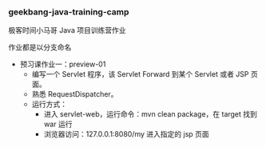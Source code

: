 ### geekbang-java-training-camp

极客时间小马哥 Java 项目训练营作业

作业都是以分支命名

- 预习课作业一：preview-01
  - 编写一个 Servlet 程序，该 Servlet Forward 到某个 Servlet 或者 JSP 页面。
  - 熟悉 RequestDispatcher。
  - 运行方式：
    - 进入 servlet-web，运行命令：mvn clean package，在 target 找到 war 运行
    - 浏览器访问：127.0.0.1:8080/my 进入指定的 jsp 页面